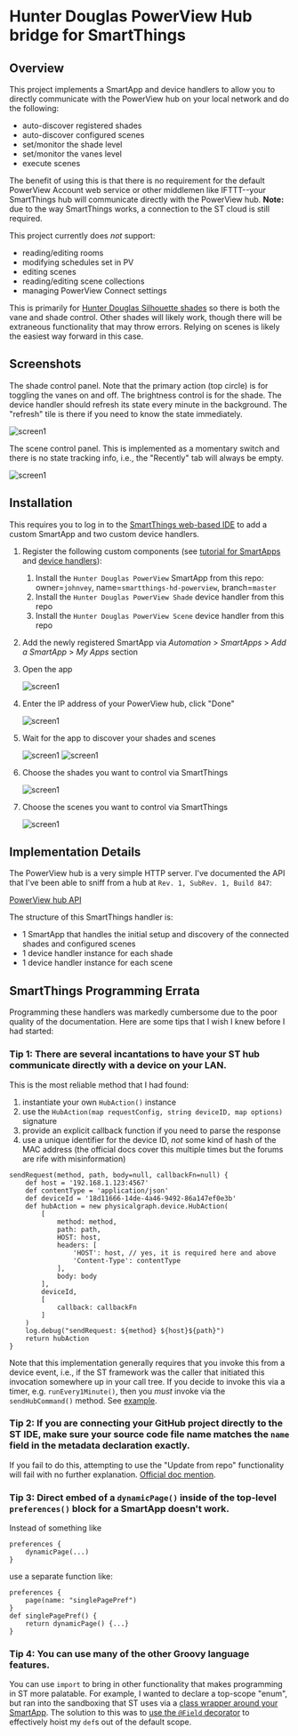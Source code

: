 # Hunter Douglas PowerView Hub bridge for SmartThings

## Overview

This project implements a SmartApp and device handlers to allow you to directly communicate with the PowerView hub on your local network and do the following:
* auto-discover registered shades
* auto-discover configured scenes
* set/monitor the shade level
* set/monitor the vanes level
* execute scenes

The benefit of using this is that there is no requirement for the default PowerView Account web service or other middlemen like IFTTT--your SmartThings hub will communicate directly with the PowerView hub. **Note:** due to the way SmartThings works, a connection to the ST cloud is still required.

This project currently does *not* support:
* reading/editing rooms
* modifying schedules set in PV
* editing scenes
* reading/editing scene collections
* managing PowerView Connect settings

This is primarily for [Hunter Douglas Silhouette shades](https://www.hunterdouglas.com/silhouette) so there is both the vane and shade control. Other shades will likely work, though there will be extraneous functionality that may throw errors. Relying on scenes is likely the easiest way forward in this case.

## Screenshots
The shade control panel. Note that the primary action (top circle) is for toggling the vanes on and off. The brightness control is for the shade. The device handler should refresh its state every minute in the background. The "refresh" tile is there if you need to know the state immediately.

![screen1](./assets/screen-08.png) 

The scene control panel. This is implemented as a momentary switch and there is no state tracking info, i.e., the "Recently" tab will always be empty.

![screen1](./assets/screen-09.png)

## Installation
This requires you to log in to the [SmartThings web-based IDE](https://graph.api.smartthings.com) to add a custom SmartApp and two custom device handlers.

1. Register the following custom components (see [tutorial for SmartApps](https://community.smartthings.com/t/faq-an-overview-of-using-custom-code-in-smartthings/16772) and [device handlers](https://www.thesmartesthouse.com/blogs/the-smartest-blog/how-to-install-a-custom-device-handler-in-smartthings)):
   1. Install the `Hunter Douglas PowerView` SmartApp from this repo: owner=`johnvey`, name=`smartthings-hd-powerview`, branch=`master`
   1. Install the `Hunter Douglas PowerView Shade` device handler from this repo
   1. Install the `Hunter Douglas PowerView Scene` device handler from this repo
1. Add the newly registered SmartApp via *Automation* > *SmartApps* > *Add a SmartApp* > *My Apps* section
1. Open the app

   ![screen1](./assets/screen-01.png)
1. Enter the IP address of your PowerView hub, click "Done"
  
   ![screen1](./assets/screen-03.png)
1. Wait for the app to discover your shades and scenes

   ![screen1](./assets/screen-04.png) ![screen1](./assets/screen-05.png)
1. Choose the shades you want to control via SmartThings

   ![screen1](./assets/screen-06.png)
1. Choose the scenes you want to control via SmartThings

   ![screen1](./assets/screen-07.png)

## Implementation Details

The PowerView hub is a very simple HTTP server. I've documented the API that I've been able to sniff from a hub at `Rev. 1, SubRev. 1, Build 847`:

[PowerView hub API](https://github.com/johnvey/smartthings-hd-powerview/blob/master/powerview_hub_api.md)

The structure of this SmartThings handler is:
* 1 SmartApp that handles the initial setup and discovery of the connected shades and configured scenes
* 1 device handler instance for each shade
* 1 device handler instance for each scene

## SmartThings Programming Errata

Programming these handlers was markedly cumbersome due to the poor quality of the documentation. Here are some tips that I wish I knew before I had started:

### **Tip 1:** There are several incantations to have your ST hub communicate directly with a device on your LAN.

This is the most reliable method that I had found:
1. instantiate your own `HubAction()` instance
1. use the `HubAction(map requestConfig, string deviceID, map options)` signature
1. provide an explicit callback function if you need to parse the response
1. use a unique identifier for the device ID, *not* some kind of hash of the MAC address (the official docs cover this multiple times but the forums are rife with misinformation)

```
sendRequest(method, path, body=null, callbackFn=null) {
    def host = '192.168.1.123:4567'
    def contentType = 'application/json'
    def deviceId = '18d11666-14de-4a46-9492-86a147ef0e3b'
    def hubAction = new physicalgraph.device.HubAction(
        [
            method: method,
            path: path,
            HOST: host,
            headers: [
                'HOST': host, // yes, it is required here and above
                'Content-Type': contentType
            ],
            body: body
        ],
        deviceId,
        [
            callback: callbackFn
        ]
    )
    log.debug("sendRequest: ${method} ${host}${path}")
    return hubAction
}
```
Note that this implementation generally requires that you invoke this from a device event, i.e., if the ST framework was the caller that initiated this invocation somewhere up in your call tree. If you decide to invoke this via a timer, e.g. `runEvery1Minute()`, then you *must* invoke via the `sendHubCommand()` method. See [example](https://github.com/johnvey/smartthings-hd-powerview/blob/master/devicetypes/johnvey/hunter-douglas-powerview-shade.src/hunter-douglas-powerview-shade.groovy#L309).

### **Tip 2:** If you are connecting your GitHub project directly to the ST IDE, make sure your source code file name matches the `name` field in the metadata declaration exactly.
If you fail to do this, attempting to use the "Update from repo" functionality will fail with no further explanation. [Official doc mention](http://docs.smartthings.com/en/latest/tools-and-ide/github-integration.html#step-5-configure-git-to-sync-fork-with-smartthings).

### **Tip 3:** Direct embed of a `dynamicPage()` inside of the top-level `preferences()` block for a SmartApp doesn't work.
Instead of something like
```
preferences {
    dynamicPage(...)
}
```
use a separate function like:
```
preferences {
    page(name: "singlePagePref")
}
def singlePagePref() {
    return dynamicPage() {...}
}
```

### **Tip 4:** You can use many of the other Groovy language features.
You can use `import` to bring in other functionality that makes programming in ST more palatable. For example, I wanted to declare a top-scope "enum", but ran into the sandboxing that ST uses via a [class wrapper around your SmartApp](http://docs.smartthings.com/en/latest/getting-started/groovy-for-smartthings.html#how-it-works). The solution to this was to [use the `@Field` decorator](https://stackoverflow.com/questions/6305910/how-do-i-create-and-access-the-global-variables-in-groovy) to effectively hoist my `def`s out of the default scope.